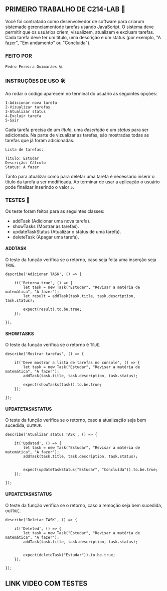 ## PRIMEIRO TRABALHO DE C214-LAB 🚀
Você foi contratado como desenvolvedor de software para criarum sistemade gerenciamentode tarefas usando JavaScript. 
O sistema deve permitir que os usuários criem, visualizem, atualizem e excluam tarefas.
Cada tarefa deve ter um título, uma descrição e um status (por exemplo, "A fazer", "Em andamento" ou "Concluída").

### FEITO POR 
```
Pedro Pereira Guimarães 💻
```


### INSTRUÇÕES DE USO 🛠️
Ao rodar o codigo aparecem no terminal do usuário as seguintes opções:
```
1-Adicionar nova tarefa
2-Vizualizar tarefas
3-Atualizar status
4-Excluir tarefa
5-Sair
```
Cada tarefa precisa de um *titulo*, uma *descrição* e um *status* para ser adicionada. 
Na parte de vizualizar as tarefas, são mostradas todas as tarefas que já foram adicionadas.
```
Lista de tarefas:

Titulo: Estudar
Descrição: Cálculo
Status: A fazer
```
Tanto para atualizar como para deletar uma tarefa é necessario inserir o título da tarefa a ser modificada.
Ao terminar de usar a aplicação o usuário pode finalizar inserindo o valor ```5```.


### TESTES 🧪

Os teste foram feitos para as seguintes classes: 
  - addTask (Adicionar uma nova tarefa).
  - showTasks (Mostrar as tarefas).
  - updateTaskStatus (Atualizar o status de uma tarefa).
  - deleteTask (Apagar uma tarefa).

#### ADDTASK
O teste da função verifica se o retorno, caso seja feita uma inserção seja ```TRUE```.
```
describe('Adicionar TASK', () => {

    it('Retorna true', () => {
        let task = new Task("Estudar", "Revisar a matéria de matemática", "A fazer");
        let result = addTask(task.title, task.description, task.status);

        expect(result).to.be.true;
    });

});
```

#### SHOWTASKS
O teste da função verifica se o retorno é ```TRUE```.
```
describe('Mostrar tarefas', () => {

    it('Deve mostrar a lista de tarefas no console', () => {
        let task = new Task("Estudar", "Revisar a matéria de matemática", "A fazer");
        addTask(task.title, task.description, task.status);

        expect(showTasks(task)).to.be.true;
    });

});
```

#### UPDATETASKSTATUS
O teste da função verifica se o retorno, caso a atualização seja bem sucedida, ou```TRUE```.
```
describe('Atualizar status TASK', () => {

    it('Updated', () => {
        let task = new Task("Estudar", "Revisar a matéria de matemática", "A fazer");
        addTask(task.title, task.description, task.status);


        expect(updateTaskStatus("Estudar", "Concluída")).to.be.true;
    });

});
```

#### UPDATETASKSTATUS
O teste da função verifica se o retorno, caso a remoção seja bem sucedida, ou```TRUE```.
```
describe('Deletar TASK', () => {

    it('Deleted', () => {
        let task = new Task("Estudar", "Revisar a matéria de matemática", "A fazer");
        addTask(task.title, task.description, task.status);


        expect(deleteTask("Estudar")).to.be.true;
    });

});
```

## LINK VIDEO COM TESTES

